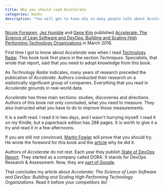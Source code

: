```yaml
---
title: Why you should read Accelerate
categories: books
description: "You will get to know why so many people talk about Accelerate: The Science of Lean Software and DevOps"
---
```


[Nicole Forsgren](https://twitter.com/nicolefv), 
[Jez Humble](https://twitter.com/jezhumble)
and [Gene Kim](https://twitter.com/realgenekim) published [Accelerate: The Science of Lean Software and DevOps: Building and Scaling High Performing Technology Organizations](https://itrevolution.com/book/accelerate/) in March 2018.

First time I got to know about *Accelerate* was when I read
[Technology Radar](https://www.thoughtworks.com/radar/techniques?blipid=1298). This book took first place in the section *Techniques*. 
Specialists, that wrote that report, said that you need to adopt knowledge from this book.

As *Technology Radar* indicates, many years of research preceded the publication of *Accelerate*. Authors conducted their research on a statistically significant group of companies.
Everything that you read in *Accelerate* grounds in real-world data.

*Accelerate* has three main sections: studies, discoveries and directions. Authors of this book not only concluded, what you need to measure. They also instructed what you have to do to improve those measurements.

It is a swift read. I read it in two days, and I wasn't hurrying myself.
I read it on my Kindle, but a paperback edition has 288 pages.
It is worth to give it a try and read it in a few afternoons.

If you are still not convinced, [Martin Fowler](https://twitter.com/martinfowler) will prove that you should try.
He wrote the foreword for this book and the [article](https://martinfowler.com/articles/accelerate-foreword.html) why he did it.

Authors of *Accelerate* do not rest. Each year they publish [State of DevOps Report](https://cloud.google.com/devops/). 
They started as a company called DORA. It stands for DevOps Research & Assessment. Now, they are [part of Google](https://www.devops-research.com/dora-joins-google-cloud.html).

That concludes my article about *Accelerate: The Science of Lean Software and DevOps: Building and Scaling High Performing Technology Organizations*.
Read it before your competitors do!